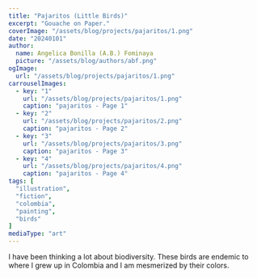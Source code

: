 ```yaml
---
title: "Pajaritos (Little Birds)"
excerpt: "Gouache on Paper."
coverImage: "/assets/blog/projects/pajaritos/1.png"
date: "20240101"
author:
  name: Angelica Bonilla (A.B.) Fominaya
  picture: "/assets/blog/authors/abf.png"
ogImage:
  url: "/assets/blog/projects/pajaritos/1.png"
carrouselImages:
  - key: "1"
    url: "/assets/blog/projects/pajaritos/1.png"
    caption: "pajaritos - Page 1"
  - key: "2"
    url: "/assets/blog/projects/pajaritos/2.png"
    caption: "pajaritos - Page 2"
  - key: "3"
    url: "/assets/blog/projects/pajaritos/3.png"
    caption: "pajaritos - Page 3"
  - key: "4"
    url: "/assets/blog/projects/pajaritos/4.png"
    caption: "pajaritos - Page 4"
tags: [
  "illustration",
  "fiction",
  "colombia",
  "painting",
  "birds"
]
mediaType: "art"
---
```

I have been thinking a lot about biodiversity. These birds are endemic to where I grew up in Colombia and I am mesmerized by their colors.